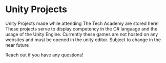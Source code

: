 <h1>Unity Projects</h1>
Unity Projects made while attending The Tech Academy are stored here!
These projects serve to display competency in the C# language and the usage of the Unity Engine.
Currently these games are not hosted on any websites and must be opened in the unity editor. Subject to change in the near future

Reach out if you have any questions!
